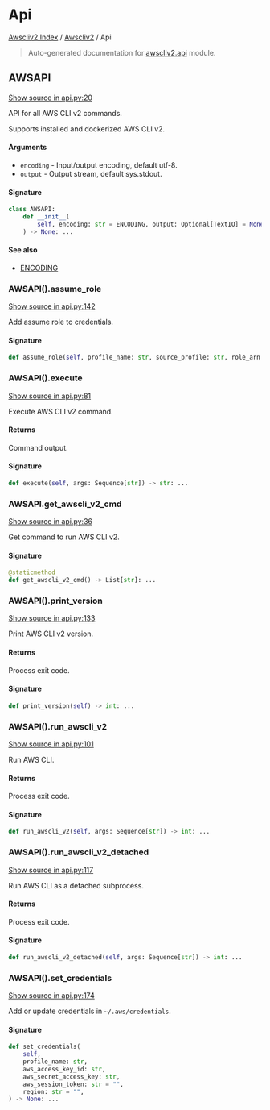 # Api

[Awscliv2 Index](../README.md#awscliv2-index) / [Awscliv2](./index.md#awscliv2) / Api

> Auto-generated documentation for [awscliv2.api](https://github.com/youtype/awscliv2/blob/main/awscliv2/api.py) module.

## AWSAPI

[Show source in api.py:20](https://github.com/youtype/awscliv2/blob/main/awscliv2/api.py#L20)

API for all AWS CLI v2 commands.

Supports installed and dockerized AWS CLI v2.

#### Arguments

- `encoding` - Input/output encoding, default utf-8.
- `output` - Output stream, default sys.stdout.

#### Signature

```python
class AWSAPI:
    def __init__(
        self, encoding: str = ENCODING, output: Optional[TextIO] = None
    ) -> None: ...
```

#### See also

- [ENCODING](./constants.md#encoding)

### AWSAPI().assume_role

[Show source in api.py:142](https://github.com/youtype/awscliv2/blob/main/awscliv2/api.py#L142)

Add assume role to credentials.

#### Signature

```python
def assume_role(self, profile_name: str, source_profile: str, role_arn: str) -> None: ...
```

### AWSAPI().execute

[Show source in api.py:81](https://github.com/youtype/awscliv2/blob/main/awscliv2/api.py#L81)

Execute AWS CLI v2 command.

#### Returns

Command output.

#### Signature

```python
def execute(self, args: Sequence[str]) -> str: ...
```

### AWSAPI.get_awscli_v2_cmd

[Show source in api.py:36](https://github.com/youtype/awscliv2/blob/main/awscliv2/api.py#L36)

Get command to run AWS CLI v2.

#### Signature

```python
@staticmethod
def get_awscli_v2_cmd() -> List[str]: ...
```

### AWSAPI().print_version

[Show source in api.py:133](https://github.com/youtype/awscliv2/blob/main/awscliv2/api.py#L133)

Print AWS CLI v2 version.

#### Returns

Process exit code.

#### Signature

```python
def print_version(self) -> int: ...
```

### AWSAPI().run_awscli_v2

[Show source in api.py:101](https://github.com/youtype/awscliv2/blob/main/awscliv2/api.py#L101)

Run AWS CLI.

#### Returns

Process exit code.

#### Signature

```python
def run_awscli_v2(self, args: Sequence[str]) -> int: ...
```

### AWSAPI().run_awscli_v2_detached

[Show source in api.py:117](https://github.com/youtype/awscliv2/blob/main/awscliv2/api.py#L117)

Run AWS CLI as a detached subprocess.

#### Returns

Process exit code.

#### Signature

```python
def run_awscli_v2_detached(self, args: Sequence[str]) -> int: ...
```

### AWSAPI().set_credentials

[Show source in api.py:174](https://github.com/youtype/awscliv2/blob/main/awscliv2/api.py#L174)

Add or update credentials in `~/.aws/credentials`.

#### Signature

```python
def set_credentials(
    self,
    profile_name: str,
    aws_access_key_id: str,
    aws_secret_access_key: str,
    aws_session_token: str = "",
    region: str = "",
) -> None: ...
```
